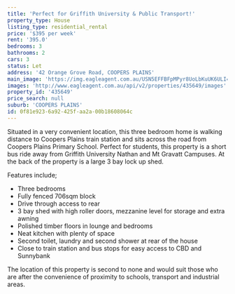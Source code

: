 ```yaml
---
title: 'Perfect for Griffith University & Public Transport!'
property_type: House
listing_type: residential_rental
price: '$395 per week'
rent: '395.0'
bedrooms: 3
bathrooms: 2
cars: 3
status: Let
address: '42 Orange Grove Road, COOPERS PLAINS'
main_image: 'https://img.eagleagent.com.au/USN5EFFBFpMPyr8UoLbKuUK6ULI=/1280x854/smart/https://s3-us-west-2.amazonaws.com/eagleagent-orig/images/6826404/417462398-image-M.jpg'
images: 'http://www.eagleagent.com.au/api/v2/properties/435649/images'
property_id: '435649'
price_search: null
suburb: 'COOPERS PLAINS'
id: 0f81e923-6a92-425f-aa2a-00b18608064c
---
```

Situated in a very convenient location, this three bedroom home is walking distance to Coopers Plains train station and sits across the road from Coopers Plains Primary School. Perfect for students, this property is a short bus ride away from Griffith University Nathan and Mt Gravatt Campuses. At the back of the property is a large 3 bay lock up shed.

Features include;
*  Three bedrooms
*  Fully fenced 706sqm block
*  Drive through access to rear
*  3 bay shed with high roller doors, mezzanine level for storage and extra awning
*  Polished timber floors in lounge and bedrooms
*  Neat kitchen with plenty of space
*  Second toilet, laundry and second shower at rear of the house
*  Close to train station and bus stops for easy access to CBD and Sunnybank

The location of this property is second to none and would suit those who are after the convenience of proximity to schools, transport and industrial areas.